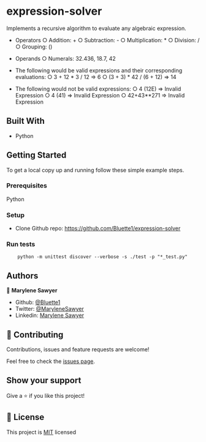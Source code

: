 # expression-solver

Implements a recursive algorithm to evaluate any algebraic
expression.


  - Operators
                ○  Addition: +
                ○ Subtraction: -
                ○ Multiplication: *
                ○ Division: /
                ○ Grouping: ()
                    
  
  - Operands
  ○ Numerals: 32.436, 18.7, 42
  
  - The following would be valid expressions and their corresponding
  evaluations:
  ○ 3 + 12 * 3 / 12
  => 6
  ○ (3 + 3) * 42 / (6 + 12)
  => 14
  
  - The following would not be valid expressions:
  ○ 4 (12E)
   => Invalid Expression
  ○ 4 (41)
   => Invalid Expression
  ○ 42+43**271
   => Invalid Expression


## Built With

- Python

## Getting Started

To get a local copy up and running follow these simple example steps.

### Prerequisites

Python

### Setup
- Clone Github repo: https://github.com/Bluette1/expression-solver

### Run tests

```
    python -m unittest discover --verbose -s ./test -p "*_test.py"
```

## Authors

👤 **Marylene Sawyer**
- Github: [@Bluette1](https://github.com/Bluette1)
- Twitter: [@MaryleneSawyer](https://twitter.com/MaryleneSawyer)
- Linkedin: [Marylene Sawyer](https://www.linkedin.com/in/marylene-sawyer)

## 🤝 Contributing

Contributions, issues and feature requests are welcome!

Feel free to check the [issues page](https://github.com/Bluette1/auth-app/issues).

## Show your support

Give a ⭐️ if you like this project!


## 📝 License

This project is [MIT](https://opensource.org/licenses/MIT) licensed
